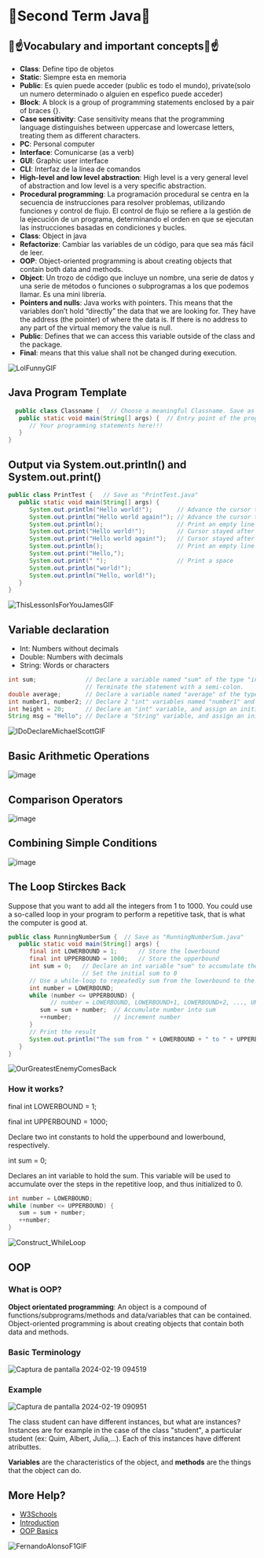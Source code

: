 # 📕Second Term Java📕
## 🥸☝Vocabulary and important concepts🥸☝
- **Class**: Define tipo de objetos
- **Static**: Siempre esta en memoria  
- **Public**: Es quien puede acceder (public es todo el mundo), private(solo un numero determinado o alguien en espefico puede acceder) 
- **Block**: A block is a group of programming statements enclosed by a pair of braces {}.
- **Case sensitivity**: Case sensitivity means that the programming language distinguishes between uppercase and lowercase letters, treating them as different characters.
- **PC**: Personal computer 
- **Interface**: Comunicarse (as a verb)
- **GUI**: Graphic user interface
- **CLI**: Interfaz de la línea de comandos
- **High-level and low level abstraction**: High level is a very general level of abstraction and low level is a very specific abstraction.
- **Procedural programming**: La programación procedural se centra en la secuencia de instrucciones para resolver problemas, utilizando funciones y control de flujo. El control de flujo se refiere a la gestión de la ejecución de un programa, determinando el orden en que se ejecutan las instrucciones basadas en condiciones y bucles.
- **Class**: Object in java
- **Refactorize**: Cambiar las variables de un código, para que sea más fácil de leer. 
- **OOP**: Object-oriented programming is about creating objects that contain both data and methods.
- **Object**: Un trozo de código que incluye un nombre, una serie de datos y una serie de métodos o funciones o subprogramas a los que podemos llamar. Es una mini librería. 
- **Pointers and nulls**: Java works with pointers. This means that the variables don’t hold “directly” the data that we are looking for. They have the address (the pointer) of where the data is. If there is no address to any part of the virtual memory the value is null. 
- **Public**: Defines that we can access this variable outside of the class and the package. 
- **Final**: means that this value shall not be changed during execution. 


  
![LolFunnyGIF](https://github.com/Spaikyjordi/J25-programming-jordi/assets/144990855/3772ce33-0ce3-48bc-a158-3bec616e08e1)


## Java Program Template
```java
  public class Classname {   // Choose a meaningful Classname. Save as "Classname.java"
   public static void main(String[] args) {  // Entry point of the program
      // Your programming statements here!!!
   }
}
```

## Output via System.out.println() and System.out.print()
```java
public class PrintTest {   // Save as "PrintTest.java"
   public static void main(String[] args) {
      System.out.println("Hello world!");       // Advance the cursor to the beginning of next line after printing
      System.out.println("Hello world again!"); // Advance the cursor to the beginning of next line after printing
      System.out.println();                     // Print an empty line
      System.out.print("Hello world!");         // Cursor stayed after the printed string
      System.out.print("Hello world again!");   // Cursor stayed after the printed string
      System.out.println();                     // Print an empty line
      System.out.print("Hello,");
      System.out.print(" ");                    // Print a space
      System.out.println("world!");
      System.out.println("Hello, world!");
   }
}
```
![ThisLessonIsForYouJamesGIF](https://github.com/Spaikyjordi/J25-programming-jordi/assets/144990855/dba77db1-a32b-44bf-9037-52aad672e6a9)

## Variable declaration
- Int: Numbers without decimals
- Double: Numbers with decimals
- String: Words or characters
  
```java
int sum;              // Declare a variable named "sum" of the type "int" for storing an integer.
                      // Terminate the statement with a semi-colon.
double average;       // Declare a variable named "average" of the type "double" for storing a real number.
int number1, number2; // Declare 2 "int" variables named "number1" and "number2", separated by a comma.
int height = 20;      // Declare an "int" variable, and assign an initial value.
String msg = "Hello"; // Declare a "String" variable, and assign an initial value.
```
![IDoDeclareMichaelScottGIF](https://github.com/Spaikyjordi/J25-programming-jordi/assets/144990855/9542ad77-edfa-42e7-863b-df651e0f8af5)

## Basic Arithmetic Operations
![image](https://github.com/Spaikyjordi/J25-programming-jordi/assets/144990855/5bcc08c7-c1b4-4116-9a6a-611a52730264)
## Comparison Operators
![image](https://github.com/Spaikyjordi/J25-programming-jordi/assets/144990855/73a12f54-d7a8-47a1-b90a-fc955dfa77cc)
## Combining Simple Conditions
![image](https://github.com/Spaikyjordi/J25-programming-jordi/assets/144990855/1dd8fb3d-2bb8-4705-94db-7a7ce88039b7)

## The Loop Stirckes Back
Suppose that you want to add all the integers from 1 to 1000. You could use a so-called loop in your program to perform a repetitive task, that is what the computer is good at.
  
```java
public class RunningNumberSum {  // Save as "RunningNumberSum.java"
   public static void main(String[] args) {
      final int LOWERBOUND = 1;      // Store the lowerbound
      final int UPPERBOUND = 1000;   // Store the upperbound
      int sum = 0;   // Declare an int variable "sum" to accumulate the numbers
                     // Set the initial sum to 0
      // Use a while-loop to repeatedly sum from the lowerbound to the upperbound
      int number = LOWERBOUND;
      while (number <= UPPERBOUND) {
            // number = LOWERBOUND, LOWERBOUND+1, LOWERBOUND+2, ..., UPPERBOUND for each iteration
         sum = sum + number;  // Accumulate number into sum
         ++number;            // increment number
      }
      // Print the result
      System.out.println("The sum from " + LOWERBOUND + " to " + UPPERBOUND + " is " + sum);
   }
}
```

![OurGreatestEnemyComesBack](https://github.com/Spaikyjordi/J25-programming-jordi/assets/144990855/c7494db0-384b-4648-94c2-832e00c3845b)

### How it works?
final int LOWERBOUND = 1;


final int UPPERBOUND = 1000;


Declare two int constants to hold the upperbound and lowerbound, respectively.

int sum = 0;


Declares an int variable to hold the sum. This variable will be used to accumulate over the steps in the repetitive loop, and thus initialized to 0.
```java
int number = LOWERBOUND;
while (number <= UPPERBOUND) {
   sum = sum + number;
   ++number;
}
```
![Construct_WhileLoop](https://github.com/Spaikyjordi/J25-programming-jordi/assets/144990855/4cce2b48-fda2-4659-9e90-ba401adbdc33)
## OOP
### What is OOP?
**Object orientated programming**: An object is a compound of functions/subprograms/methods and data/variables that can be contained. Object-oriented programming is about creating objects that contain both data and methods. 
### Basic Terminology
![Captura de pantalla 2024-02-19 094519](https://github.com/Spaikyjordi/J25-programming-jordi/assets/144990855/a6d6abb0-ba9d-49c9-9c5a-af5285e0cc93)
### Example
![Captura de pantalla 2024-02-19 090951](https://github.com/Spaikyjordi/J25-programming-jordi/assets/144990855/6205a55d-5231-4558-b557-273bda4e798c)


The class student can have different instances, but what are instances? Instances are for example in the case of the class "student", a particular student (ex: Quim, Albert, Julia,...). Each of this instances have different atributtes.


**Variables** are the characteristics of the object, and **methods** are the things that the object can do. 


## More Help?
- [W3Schools](https://www.w3schools.com/java/default.asp)
- [Introduction](https://www3.ntu.edu.sg/home/ehchua/programming/java/J1a_Introduction.html)
- [OOP Basics](https://www3.ntu.edu.sg/home/ehchua/programming/java/J3a_OOPBasics.html)


![FernandoAlonsoF1GIF](https://github.com/Spaikyjordi/J25-programming-jordi/assets/144990855/4f11d731-d97e-4d7a-b7e8-d57533edd35a)
